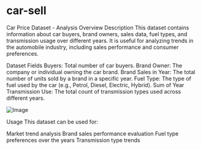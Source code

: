 # car-sell

Car Price Dataset - Analysis Overview
Description
This dataset contains information about car buyers, brand owners, sales data, fuel types, and transmission usage over different years. It is useful for analyzing trends in the automobile industry, including sales performance and consumer preferences.

Dataset Fields
Buyers: Total number of car buyers.
Brand Owner: The company or individual owning the car brand.
Brand Sales in Year: The total number of units sold by a brand in a specific year.
Fuel Type: The type of fuel used by the car (e.g., Petrol, Diesel, Electric, Hybrid).
Sum of Year Transmission Use: The total count of transmission types used across different years.


![Image](https://github.com/user-attachments/assets/e3333b17-01e8-4ef5-b726-b017d7514111)


Usage
This dataset can be used for:

Market trend analysis
Brand sales performance evaluation
Fuel type preferences over the years
Transmission type trends
